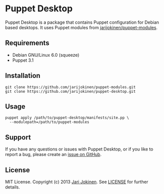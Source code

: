 # Puppet Desktop

Puppet Desktop is a package that contains Puppet configuration for Debian based
desktops. It uses Puppet modules from
[jarijokinen/puppet-modules](https://github.com/jarijokinen/puppet-modules).

## Requirements

* Debian GNU/Linux 6.0 (squeeze)
* Puppet 3.1

## Installation

    git clone https://github.com/jarijokinen/puppet-modules.git
    git clone https://github.com/jarijokinen/puppet-desktop.git

## Usage

    puppet apply /path/to/puppet-desktop/manifests/site.pp \
      --modulepath=/path/to/puppet-modules

## Support

If you have any questions or issues with Puppet Desktop, or if you like to
report a bug, please create an [issue on
GitHub](https://github.com/jarijokinen/puppet-desktop/issues).

## License

MIT License. Copyright (c) 2013 [Jari Jokinen](http://jarijokinen.com). See
[LICENSE](https://github.com/jarijokinen/puppet-desktop/blob/master/LICENSE.txt)
for further details.
